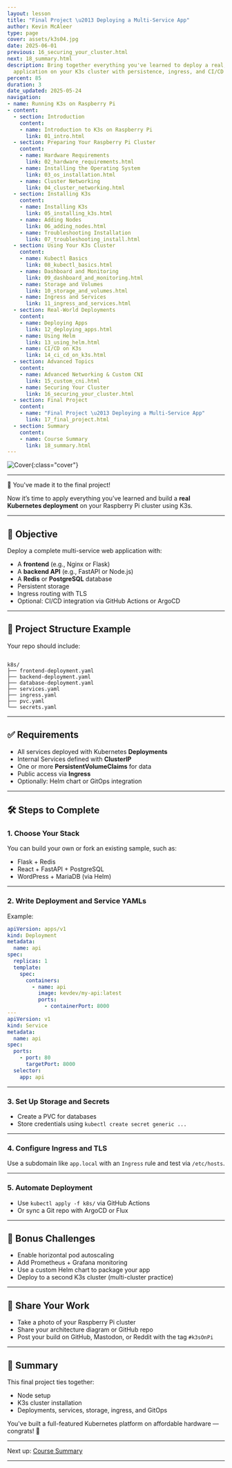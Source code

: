 ```yaml
---
layout: lesson
title: "Final Project \u2013 Deploying a Multi-Service App"
author: Kevin McAleer
type: page
cover: assets/k3s04.jpg
date: 2025-06-01
previous: 16_securing_your_cluster.html
next: 18_summary.html
description: Bring together everything you've learned to deploy a real, multi-service
  application on your K3s cluster with persistence, ingress, and CI/CD integration.
percent: 85
duration: 3
date_updated: 2025-05-24
navigation:
- name: Running K3s on Raspberry Pi
- content:
  - section: Introduction
    content:
    - name: Introduction to K3s on Raspberry Pi
      link: 01_intro.html
  - section: Preparing Your Raspberry Pi Cluster
    content:
    - name: Hardware Requirements
      link: 02_hardware_requirements.html
    - name: Installing the Operating System
      link: 03_os_installation.html
    - name: Cluster Networking
      link: 04_cluster_networking.html
  - section: Installing K3s
    content:
    - name: Installing K3s
      link: 05_installing_k3s.html
    - name: Adding Nodes
      link: 06_adding_nodes.html
    - name: Troubleshooting Installation
      link: 07_troubleshooting_install.html
  - section: Using Your K3s Cluster
    content:
    - name: Kubectl Basics
      link: 08_kubectl_basics.html
    - name: Dashboard and Monitoring
      link: 09_dashboard_and_monitoring.html
    - name: Storage and Volumes
      link: 10_storage_and_volumes.html
    - name: Ingress and Services
      link: 11_ingress_and_services.html
  - section: Real-World Deployments
    content:
    - name: Deploying Apps
      link: 12_deploying_apps.html
    - name: Using Helm
      link: 13_using_helm.html
    - name: CI/CD on K3s
      link: 14_ci_cd_on_k3s.html
  - section: Advanced Topics
    content:
    - name: Advanced Networking & Custom CNI
      link: 15_custom_cni.html
    - name: Securing Your Cluster
      link: 16_securing_your_cluster.html
  - section: Final Project
    content:
    - name: "Final Project \u2013 Deploying a Multi-Service App"
      link: 17_final_project.html
  - section: Summary
    content:
    - name: Course Summary
      link: 18_summary.html
---
```



![Cover]({{page.cover}}){:class="cover"}

---

🎉 You've made it to the final project!

Now it’s time to apply everything you’ve learned and build a **real Kubernetes deployment** on your Raspberry Pi cluster using K3s.

---

## 🎯 Objective

Deploy a complete multi-service web application with:

- A **frontend** (e.g., Nginx or Flask)
- A **backend API** (e.g., FastAPI or Node.js)
- A **Redis** or **PostgreSQL** database
- Persistent storage
- Ingress routing with TLS
- Optional: CI/CD integration via GitHub Actions or ArgoCD

---

## 📁 Project Structure Example

Your repo should include:

```text

k8s/
├── frontend-deployment.yaml
├── backend-deployment.yaml
├── database-deployment.yaml
├── services.yaml
├── ingress.yaml
├── pvc.yaml
└── secrets.yaml

```

---

## ✅ Requirements

- All services deployed with Kubernetes **Deployments**
- Internal Services defined with **ClusterIP**
- One or more **PersistentVolumeClaims** for data
- Public access via **Ingress**
- Optionally: Helm chart or GitOps integration

---

## 🛠 Steps to Complete

### 1. Choose Your Stack

You can build your own or fork an existing sample, such as:

- Flask + Redis
- React + FastAPI + PostgreSQL
- WordPress + MariaDB (via Helm)

---

### 2. Write Deployment and Service YAMLs

Example:

```yaml
apiVersion: apps/v1
kind: Deployment
metadata:
  name: api
spec:
  replicas: 1
  template:
    spec:
      containers:
        - name: api
          image: kevdev/my-api:latest
          ports:
            - containerPort: 8000
---
apiVersion: v1
kind: Service
metadata:
  name: api
spec:
  ports:
    - port: 80
      targetPort: 8000
  selector:
    app: api
```

---

### 3. Set Up Storage and Secrets

- Create a PVC for databases
- Store credentials using `kubectl create secret generic ...`

---

### 4. Configure Ingress and TLS

Use a subdomain like `app.local` with an `Ingress` rule and test via `/etc/hosts`.

---

### 5. Automate Deployment

- Use `kubectl apply -f k8s/` via GitHub Actions
- Or sync a Git repo with ArgoCD or Flux

---

## 🧪 Bonus Challenges

- Enable horizontal pod autoscaling
- Add Prometheus + Grafana monitoring
- Use a custom Helm chart to package your app
- Deploy to a second K3s cluster (multi-cluster practice)

---

## 📸 Share Your Work

- Take a photo of your Raspberry Pi cluster
- Share your architecture diagram or GitHub repo
- Post your build on GitHub, Mastodon, or Reddit with the tag `#k3sOnPi`

---

## 🏁 Summary

This final project ties together:

- Node setup
- K3s cluster installation
- Deployments, services, storage, ingress, and GitOps

You've built a full-featured Kubernetes platform on affordable hardware — congrats! 🎉

---

Next up: [Course Summary](18_summary)

---
